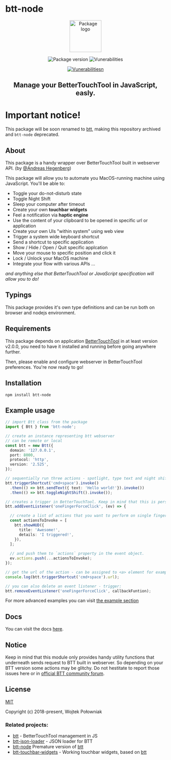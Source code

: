# btt-node 
<p align="center"><img width="100" src="https://user-images.githubusercontent.com/6313514/42529852-d9c76ab0-847f-11e8-8d8c-323d1d995b2d.png" alt="Package logo"></p>

<p align="center">
  <img src="https://badge.fury.io/js/btt-node.svg" alt="Package version">
  <img src="https://snyk.io/test/github/worie/btt-node/badge.svg" alt="Vunerabilities"></p>
<p align="center">
  <a href="https://nodei.co/npm/btt-node/">
  <img src="https://nodei.co/npm/btt-node.png?downloads=true&downloadRank=true" alt="Vunerabilitiesn"></a>
</p><p align="center"><h2 align="center">Manage your BetterTouchTool in JavaScript, easly.
</h2></p>

# Important notice!
This package will be soon renamed to [btt](https://github.com/Worie/btt), making this repository archived and `btt-node` deprecated.

## About 
This package is a handy wrapper over BetterTouchTool built in webserver API. (by [@Andreas Hegenberg](https://github.com/fifafu))

This package will allow you to automate you MacOS-running machine using JavaScript. You'll be able to:

* Toggle your do-not-disturb state
* Toggle Night Shift
* Sleep your computer after timeout
* Create your own **touchbar widgets**
* Feel a notification via **haptic engine**
* Use the content of your clipboard to be opened in specific url or application
* Create your own UIs "within system" using web view 
* Trigger a system wide keyboard shortcut
* Send a shortcut to specific application
* Show / Hide / Open / Quit specific applcation
* Move your mouse to specific position and click it
* Lock / Unlock your MacOS machine
* Integrate your flow with various APIs ...

*and anything else that BetterTouchTool or JavaScript specification will allow you to do!*

## Typings

This package provides it's own type definitions and can be run both on browser and nodejs environment.

## Requirements

This package depends on application [BetterTouchTool](https://folivora.ai/) in at least version v2.0.0, you need to have it installed and running before going anywhere further.

Then, please enable and configure webserver in BetterTouchTool preferences. You're now ready to go!

## Installation

`npm install btt-node`

## Example usage

```ts
// import Btt class from the package
import { Btt } from 'btt-node';

// create an instance representing btt webserver
// can be remote or local
const btt = new Btt({
  domain: '127.0.0.1',
  port: 8000,
  protocol: 'http',
  version: '2.525',
});

// sequentially run three actions - spotlight, type text and night shift
btt.triggerShortcut('cmd+space').invoke()
  .then(() => btt.sendText({ text: 'Hello world!'}).invoke())
  .then(() => btt.toggleNightShift().invoke());

// creates a trigger in BetterTouchTool. Keep in mind that this is persistent until you manually delete it!
btt.addEventListener('oneFingerForceClick', (ev) => {

  // create a list of actions that you want to perform on single finger force click
  const actionsToInvoke = [
    btt.showHUD({
      title: 'Awesome!',
      details: 'I triggered!',
    }),
  ];
  
  // and push them to `actions` property in the event object.
  ev.actions.push(...actionsToInvoke);
});

// get the url of the action - can be assigned to <a> element for example, and once clicked - will perform given action
console.log(btt.triggerShortcut('cmd+space').url);

// you can also delete an event listener - trigger: 
btt.removeEventListener('oneFingerForceClick', callbackFuntion);

```

For more advanced examples you can visit [the example section](#)

## Docs

You can visit the docs [here](#).

## Notice

Keep in mind that this module only provides handy utility functions that underneath sends request to BTT built in webserver.
So depending on your BTT version some actions may be glitchy. Do not hestitate to report those issues here or in [official BTT community forum](https://community.folivora.ai/categories).

## License

[MIT](http://opensource.org/licenses/MIT)

Copyright (c) 2018-present, Wojtek Połowniak

### Related projects:

* [btt](https://github.com/Worie/btt) - BetterTouchTool management in JS
* [btt-json-loader](https://github.com/Worie/btt-json-loader) - JSON loader for BTT
* [btt-node](https://github.com/Worie/btt-node) Premature version of [btt](https://github.com/Worie/btt)
* [btt-touchbar-widgets](https://github.com/Worie/btt-touchbar-widgets) - Working touchbar widgets, based on [btt](https://github.com/Worie/btt)